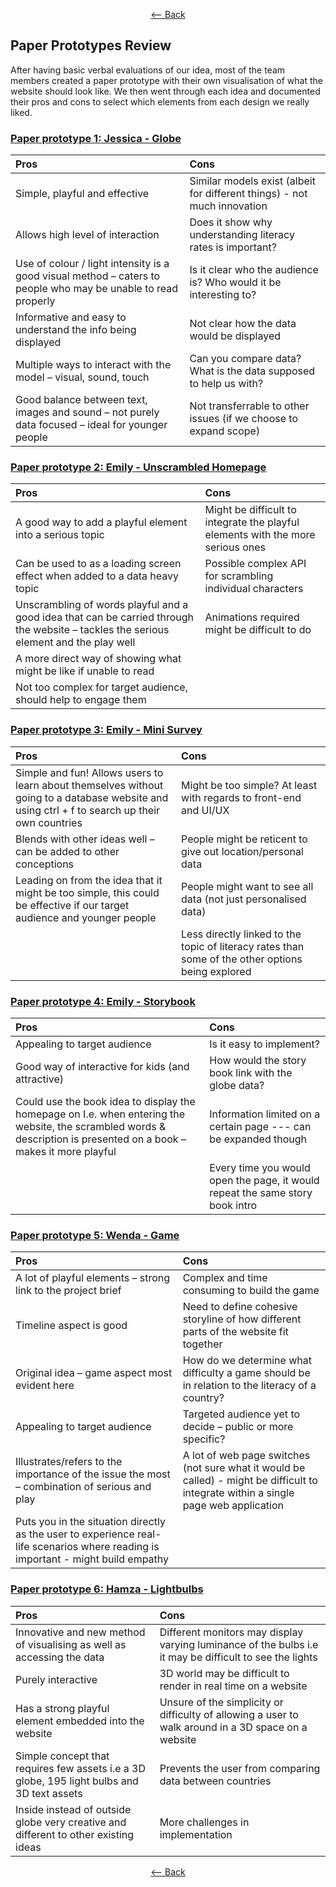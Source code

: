 <div align = center>
  
  [<-- Back](https://github.com/jess-mw/desk23/tree/main/Documentation/3.%20UX%20Design#d-the-design-methodology)
  </div>


## Paper Prototypes Review
After having basic verbal evaluations of our idea, most of the team members created a paper prototype with their own visualisation
of what the website should look like. We then went through each idea and documented their pros and cons to select which elements 
from each design we really liked.

### [Paper prototype 1: Jessica - Globe](https://github.com/jess-mw/desk23/blob/main/Documentation/3.%20UX%20Design/Prototyping/PaperPrototypes/paperprototype%20Jess.pdf)

| Pros | Cons |
| :--- | :--- |
| Simple, playful and effective | Similar models exist (albeit for different things) - not much innovation |
| Allows high level of interaction | Does it show why understanding literacy rates is important? |
| Use of colour / light intensity is a good visual method – caters to people who may be unable to read properly | Is it clear who the audience is? Who would it be interesting to? |
| Informative and easy to understand the info being displayed | Not clear how the data would be displayed |
| Multiple ways to interact with the model – visual, sound, touch | Can you compare data? What is the data supposed to help us with? |
| Good balance between text, images and sound – not purely data focused – ideal for younger people | Not transferrable to other issues (if we choose to expand scope) |

### [Paper prototype 2: Emily - Unscrambled Homepage](https://github.com/jess-mw/desk23/blob/main/Documentation/3.%20UX%20Design/Prototyping/PaperPrototypes/Paper%20prototype%20Emily.pdf)

| Pros | Cons |
| :--- | :--- |
| A good way to add a playful element into a serious topic | Might be difficult to integrate the playful elements with the more serious ones |
| Can be used to as a loading screen effect when added to a data heavy topic | Possible complex API for scrambling individual characters |
| Unscrambling of words playful and a good idea that can be carried through the website – tackles the serious element and the play well | Animations required might be difficult to do  |
| A more direct way of showing what might be like if unable to read | |
| Not too complex for target audience, should help to engage them | |

### [Paper prototype 3: Emily - Mini Survey](https://github.com/jess-mw/desk23/blob/main/Documentation/3.%20UX%20Design/Prototyping/PaperPrototypes/Paper%20prototype%20Emily.pdf)

| Pros | Cons |
| :--- | :--- |
| Simple and fun! Allows users to learn about themselves without going to a database website and using ctrl + f to search up their own countries | Might be too simple? At least with regards to front-end and UI/UX |
| Blends with other ideas well – can be added to other conceptions | People might be reticent to give out location/personal data |
| Leading on from the idea that it might be too simple, this could be effective if our target audience and younger people | People might want to see all data (not just personalised data) |
| | Less directly linked to the topic of literacy rates than some of the other options being explored |

### [Paper prototype 4: Emily - Storybook](https://github.com/jess-mw/desk23/blob/main/Documentation/3.%20UX%20Design/Prototyping/PaperPrototypes/Paper%20prototype%20Emily.pdf)

| Pros | Cons |
| :--- | :--- |
| Appealing to target audience | Is it easy to implement? |
| Good way of interactive for kids (and attractive) |  How would the story book link with the globe data? |
| Could use the book idea to display the homepage on I.e. when entering the website, the scrambled words & description is presented on a book – makes it more playful | Information limited on a certain page --- can be expanded though |
| | Every time you would open the page, it would repeat the same story book intro  |

### [Paper prototype 5: Wenda - Game](https://github.com/jess-mw/desk23/blob/main/Documentation/3.%20UX%20Design/Prototyping/PaperPrototypes/paperprototype_wenda.pdf)

| Pros | Cons |
| :--- | :--- |
| A lot of playful elements – strong link to the project brief | Complex and time consuming to build the game |
| Timeline aspect is good | Need to define cohesive storyline of how different parts of the website fit together |
| Original idea – game aspect most evident here | How do we determine what difficulty a game should be in relation to the literacy of a country? |
| Appealing to target audience | Targeted audience yet to decide – public or more specific? |
| Illustrates/refers to the importance of the issue the most – combination of serious and play | A lot of web page switches (not sure what it would be called) - might be difficult to integrate within a single page web application |
| Puts you in the situation directly as the user to experience real-life scenarios where reading is important - might build empathy | |

### [Paper prototype 6: Hamza - Lightbulbs](https://github.com/jess-mw/desk23/blob/main/Documentation/3.%20UX%20Design/Prototyping/PaperPrototypes/Lights%20and%20Literacy%20-%20Paper%20Prototype.pdf)

| Pros | Cons |
| :--- | :--- |
| Innovative and new method of visualising as well as accessing the data  | Different monitors may display varying luminance of the bulbs i.e it may be difficult to see the lights |
| Purely interactive | 3D world may be difficult to render in real time on a website |
| Has a strong playful element embedded into the website | Unsure of the simplicity or difficulty of allowing a user to walk around in a 3D space on a website |
| Simple concept that requires few assets i.e a 3D globe, 195 light bulbs and 3D text assets | Prevents the user from comparing data between countries |
| Inside instead of outside globe very creative and different to other existing ideas | More challenges in implementation |

<div align = center>
  
  [<-- Back](https://github.com/jess-mw/desk23/tree/main/Documentation/3.%20UX%20Design#d-the-design-methodology)
  </div>

